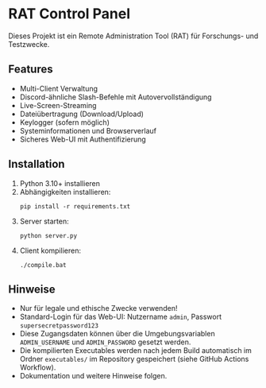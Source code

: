# RAT Control Panel

Dieses Projekt ist ein Remote Administration Tool (RAT) für Forschungs- und Testzwecke.

## Features

- Multi-Client Verwaltung
- Discord-ähnliche Slash-Befehle mit Autovervollständigung
- Live-Screen-Streaming
- Dateiübertragung (Download/Upload)
- Keylogger (sofern möglich)
- Systeminformationen und Browserverlauf
- Sicheres Web-UI mit Authentifizierung

## Installation

1. Python 3.10+ installieren
2. Abhängigkeiten installieren:
   ```
   pip install -r requirements.txt
   ```
3. Server starten:
   ```
   python server.py
   ```
4. Client kompilieren:
   ```
   ./compile.bat
   ```

## Hinweise

- Nur für legale und ethische Zwecke verwenden!
- Standard-Login für das Web-UI: Nutzername `admin`, Passwort `supersecretpassword123`
- Diese Zugangsdaten können über die Umgebungsvariablen `ADMIN_USERNAME` und `ADMIN_PASSWORD` gesetzt werden.
- Die kompilierten Executables werden nach jedem Build automatisch im Ordner `executables/` im Repository gespeichert (siehe GitHub Actions Workflow).
- Dokumentation und weitere Hinweise folgen.
